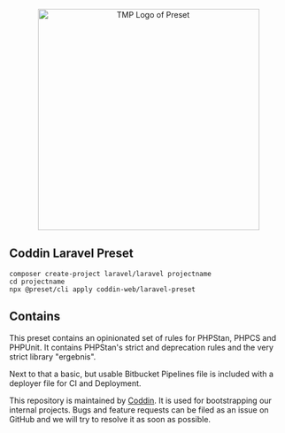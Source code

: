 <p align="center">
  <a href="https://coddin.nl">
    <img width="400" src="https://coddin.nl/wp-content/uploads/2023/09/1664468549659.jpeg" alt="TMP Logo of Preset">
  </a>
</p>

## Coddin Laravel Preset

```
composer create-project laravel/laravel projectname
cd projectname
npx @preset/cli apply coddin-web/laravel-preset
```

## Contains

This preset contains an opinionated set of rules for PHPStan, PHPCS and PHPUnit.
It contains PHPStan's strict and deprecation rules and the very strict library "ergebnis".

Next to that a basic, but usable Bitbucket Pipelines file is included with a deployer file for CI and Deployment.

This repository is maintained by <a href="https://coddin.nl">Coddin</a>.
It is used for bootstrapping our internal projects. Bugs and feature requests can be filed as an issue on GitHub and we will try to resolve it as soon as possible.
